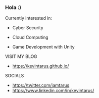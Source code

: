 ### Hola  :)
Currently interested in:

- Cyber Security

- Cloud Computing

- Game Development with Unity


VISIT MY BLOG
- https://kevintarus.github.io/


SOCIALS
- https://twitter.com/iamtarus
- https://www.linkedin.com/in/kevintarus/
